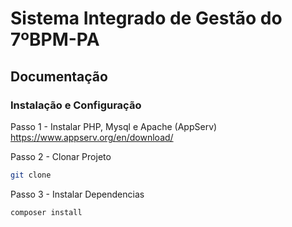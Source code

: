 # Sistema Integrado de Gestão do 7ºBPM-PA

## Documentação

### Instalação e Configuração

Passo 1 - Instalar PHP, Mysql e Apache (AppServ) 
https://www.appserv.org/en/download/

Passo 2 - Clonar Projeto
````sh
git clone 
````

Passo 3 - Instalar Dependencias
````sh
composer install
````
 
 
